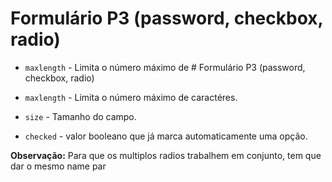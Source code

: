 # Formulário P3 (password, checkbox, radio)

- `maxlength` - Limita o número máximo de # Formulário P3 (password, checkbox, radio)

- `maxlength` - Limita o número máximo de caractéres.
- `size` - Tamanho do campo.
- `checked` - valor booleano que já marca automaticamente uma opção.

**Observação:** Para que os multiplos radios trabalhem em conjunto, tem que dar o mesmo name par
